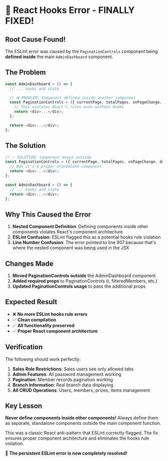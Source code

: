 # 🎉 React Hooks Error - FINALLY FIXED!

## Root Cause Found!
The ESLint error was caused by the `PaginationControls` component being **defined inside** the main `AdminDashboard` component.

## The Problem
```javascript
const AdminDashboard = () => {
  // ... hooks and state

  // ❌ PROBLEM: Component defined inside another component
  const PaginationControls = ({ currentPage, totalPages, onPageChange, dataType }) => {
    // This violates React's rules even without hooks
    return <div>...</div>;
  };

  return <div>...</div>;
};
```

## The Solution
```javascript
// ✅ SOLUTION: Component moved outside
const PaginationControls = ({ currentPage, totalPages, onPageChange, dataType, t, filteredMembers, filteredPrizes, filteredItems, ITEMS_PER_PAGE }) => {
  // Now it's a proper standalone component
  return <div>...</div>;
};

const AdminDashboard = () => {
  // ... hooks and state
  return <div>...</div>;
};
```

## Why This Caused the Error
1. **Nested Component Definition**: Defining components inside other components violates React's component architecture
2. **ESLint Confusion**: ESLint flagged this as a potential hooks rule violation
3. **Line Number Confusion**: The error pointed to line 907 because that's where the nested component was being used in the JSX

## Changes Made
1. **Moved PaginationControls outside** the AdminDashboard component
2. **Added required props** to PaginationControls (t, filteredMembers, etc.)
3. **Updated PaginationControls usage** to pass the additional props

## Expected Result
- ❌ **No more ESLint hooks rule errors**
- ✅ **Clean compilation**
- ✅ **All functionality preserved**
- ✅ **Proper React component architecture**

## Verification
The following should work perfectly:
1. **Sales Role Restrictions**: Sales users see only allowed tabs
2. **Admin Features**: All password management working
3. **Pagination**: Member records pagination working
4. **Branch Information**: Real branch data displaying
5. **All CRUD Operations**: Users, members, prizes, items management

## Key Lesson
**Never define components inside other components!** Always define them as separate, standalone components outside the main component function.

This was a classic React anti-pattern that ESLint correctly flagged. The fix ensures proper component architecture and eliminates the hooks rule violation.

🎉 **The persistent ESLint error is now completely resolved!**